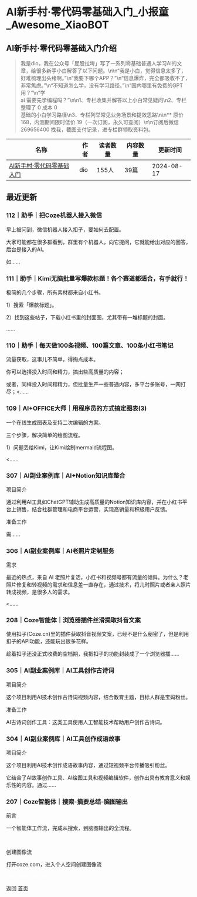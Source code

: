# AI新手村·零代码零基础入门_小报童_Awesome_XiaoBOT

## AI新手村·零代码零基础入门介绍
> 我是dio，我在公众号「屁股拉垮」写了一系列零基础普通人学习AI的文章，给很多新手小白解答了以下问题。\n\n“我是小白，觉得信息太多了，好难梳理出头绪啊。”\n“我要下哪个APP？”\n“信息爆炸，完全都吸收不了，非常焦虑。”\n“不知道怎么学，没有学习路径。”\n“国内哪里有免费的GPT用？”\n“学  
ai 需要先学编程吗？”\n\n1、专栏收集并解答以上小白常见疑问\n2、专栏整理了 0 成本 0  
基础的小白学习路径\n3、专栏列举常见业务场景和提效思路\n\n** 原价 168，内测期间限时低价 19（一次订阅，永久可查阅）\n\n订阅后微信  
269656400 找我，截图支付记录，进专栏群领取资料包。  
  


|名称|作者|读者数量|内容数量|更新时间|
|---|---|---|---|---|
|[AI新手村·零代码零基础入门](https://xiaobot.net/p/pigulakua001?refer=0b133df9-27dc-423b-8101-639049001c13)|dio|155人|39篇|2024-08-17|

## 最近更新
### 112｜助手｜把Coze机器人接入微信

早上被问到，微信机器人接入扣子，要如何去配置。

大家可能都在很多群看到，群里有个机器人，向它提问，它就能给出对应的回答，后台是接入的AI。

如......

### 111｜助手｜Kimi无脑批量写爆款标题！各个赛道都适合，有手就行！

极简的几个步骤，所有素材都来自小红书。

1）搜索「爆款标题」。

2）找到这些帖子，下载小红书里的封面图，尤其带有一堆标题的封面。

......

### 110｜助手｜每天做100条视频、100篇文章、100条小红书笔记

流量获取，这事儿不简单，得掏点成本。​

你可以选择投入时间和精力，搞出些高质量的内容；​

或者，同样投入时间和精力，但批量生产一些普通内容，多平台多账号，一网打尽；​<......

### 109｜AI+OFFICE大师｜用程序员的方式搞定图表(3)

一个在线生成图表及支持二次编辑的方案。

三个步骤，解决简单的绘图流程。

1）问题丢给Kimi，让Kimi绘制mermaid​流程图。

<......

### 307｜AI副业案例库｜AI+Notion知识库整合

项目简介

通过利用AI工具如ChatGPT辅助生成高质量的Notion知识库内容，并在小红书平台上销售，结合社群管理和电商平台运营，实现高销量和积极用户反馈。

准备工作

需......

### 306｜AI副业案例库｜AI老照片定制服务

需求

最近的热点，来自 AI
老照片复活，小红书和视频号都有流量的倾斜。为什么？老照片修复和转视频的需求和信息差一直存在，通过技术，将儿时照片或者亲人照片转成视频，是很多人的需求。

<......

### 208｜Coze智能体｜浏览器插件丝滑提取抖音文案

使用扣子(Coze.cn)里的插件获取抖音视频文案，已经不是什么秘密了，但是利用扣子的API功能，还能玩出很多花样。

趁着扣子还没正式收费的空档期，我把扣子的功能封装成了一个浏览器插......

### 305｜AI副业案例库｜AI工具创作古诗词

项目简介

这个项目利用AI技术创作古诗词视频内容，结合教育主题，目标人群是宝妈粉丝。

准备工作

AI古诗词创作工具：这类工具使用人工智能技术帮助用户创作古诗词。

### 304｜AI副业案例库｜AI工具创作成语故事

项目简介

这个项目利用AI技术创作成语故事内容，通过短视频平台传播吸引粉丝。

它结合了AI故事创作工具、AI绘图工具和视频编辑软件，创作出具有教育意义和娱乐性的内容。通过......

### 207｜Coze智能体｜搜索-摘要总结-脑图输出

前言​

一个智能体工作流，完成从搜索，到脑图输出的全流程。​

​

创建图像流​

打开coze.com，进入个人空间创建图像流​


<a href="https://github.com/Reno9527/awesome-xiaobot" style="color: white; text-decoration: none;">awesome-xiaobot</a>

返回 [首页](../README.md)
